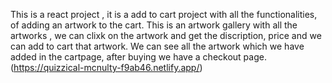 This is a react project , it is a add to cart project with all the functionalities, of adding an artwork to the cart. 
This is an artwork gallery with all the artworks , we can clixk on the artwork and get the discription, price and we can add to cart that artwork.
We can see all the artwork which we have added in the cartpage, after buying we have a checkout page.(https://quizzical-mcnulty-f9ab46.netlify.app/)
